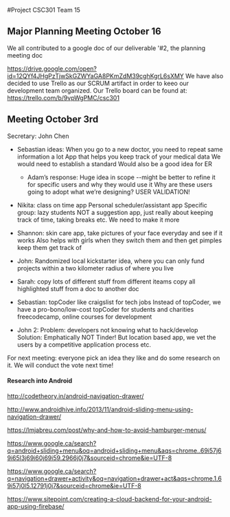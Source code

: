#Project CSC301 Team 15




## Major Planning Meeting October 16
We all contributed to a google doc of our deliverable '#2, the planning meeting doc

https://drive.google.com/open?id=12QYf4JHgPzTjwSkGZWYaGA8PKmZdM39cghKgrL6sXMY
We have also decided to use Trello as our SCRUM artifact in order to keeo our development team organized.
Our Trello board can be found at:
https://trello.com/b/9vpWgPMC/csc301

## Meeting October 3rd 

Secretary: John Chen

+ Sebastian ideas:
When you go to a new doctor, you need to repeat same information a lot
App that helps you keep track of your medical data
We would need to establish a standard
Would also be a good idea for ER 
  - Adam’s response:
Huge idea in scope
--might be better to refine it for specific users and why they would use it
Why are these users going to adopt what we’re designing? USER VALIDATION!
+ Nikita:
class on time app
Personal scheduler/assistant app
Specific group: lazy students
NOT a suggestion app, just really about keeping track of time, taking breaks etc.
We need to make it more 
+ Shannon: skin care app, take pictures of your face everyday and see if it works
Also helps with girls when they switch them and then get pimples keep them get track of

+ John: Randomized local kickstarter idea, where you can only fund projects within a two kilometer radius of where you live

+ Sarah:
copy lots of different stuff from different iteams
copy all highlighted stuff from a doc to another doc

+ Sebastian: topCoder like craigslist for tech jobs
Instead of topCoder, we have a pro-bono/low-cost topCoder for students and charities
freecodecamp, online courses for development

+ John 2: Problem: developers not knowing what to hack/develop
Solution: Emphatically NOT Tinder! 
But location based app, we vet the users by a competitive application process etc.

For next meeting: everyone pick an idea they like and do some research on it. We will conduct the vote next time!


#### Research into Android
http://codetheory.in/android-navigation-drawer/

http://www.androidhive.info/2013/11/android-sliding-menu-using-navigation-drawer/

https://lmjabreu.com/post/why-and-how-to-avoid-hamburger-menus/

https://www.google.ca/search?q=android+sliding+menu&oq=android+sliding+menu&aqs=chrome..69i57j69i65l3j69i60j69i59.2966j0j7&sourceid=chrome&ie=UTF-8

https://www.google.ca/search?q=navigation+drawer+activity&oq=navigation+drawer+act&aqs=chrome.1.69i57j0l5.12791j0j7&sourceid=chrome&ie=UTF-8

https://www.sitepoint.com/creating-a-cloud-backend-for-your-android-app-using-firebase/
